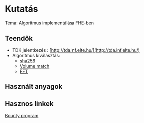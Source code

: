 # Kutatás

Téma: Algoritmus implementálása FHE-ben

## Teendők

- TDK jelentkezés : [http://tda.inf.elte.hu/](http://tda.inf.elte.hu/)
- Algoritmus kiválasztás:
   - [sha256](https://en.wikipedia.org/wiki/SHA-2)
   - [Volume match](https://github.com/zama-ai/bounty-program/blob/main/Bounties/Application/create-a-dark-market-app-tutorial.md) 
   - [FFT](https://en.wikipedia.org/wiki/Fast_Fourier_transform)

## Használt anyagok

## Hasznos linkek

[Bounty program](https://github.com/zama-ai/bounty-program)
